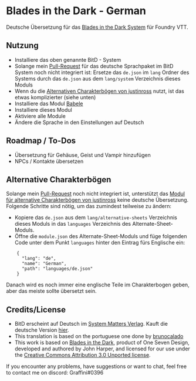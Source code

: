 # Blades in the Dark - German
Deutsche Übersetzung für das [Blades in the Dark System](https://github.com/megastruktur/foundryvtt-blades-in-the-dark) für Foundry VTT.

## Nutzung
- Installiere das oben genannte BitD - System
- Solange mein [Pull-Request](https://github.com/megastruktur/foundryvtt-blades-in-the-dark/pull/190) für das deutsche Sprachpaket im BitD System noch nicht integriert ist: Ersetze das `de.json` im `lang` Ordner des Systems durch das `de.json` aus dem `lang/system` Verzeichnis dieses Moduls
- Wenn du die [Alternativen Charakterbögen von justinross](https://github.com/justinross/foundry-bitd-alternate-sheets) nutzt, ist das etwas komplizierter (siehe unten)
- Installiere das Modul [Babele](https://foundryvtt.com/packages/babele) 
- Installiere dieses Modul
- Aktiviere alle Module
- Ändere die Sprache in den Einstellungen auf Deutsch

## Roadmap / To-Dos
- Übersetzung für Gehäuse, Geist und Vampir hinzufügen
- NPCs / Kontakte übersetzen

## Alternative Charakterbögen
Solange mein [Pull-Request](https://github.com/justinross/foundry-bitd-alternate-sheets/pull/75) noch nicht integriert ist, unterstützt das [Modul für alternative Charakterbögen von justinross](https://github.com/justinross/) keine deutsche Übersetzung. Folgende Schritte sind nötig, um das zumindest teilweise zu ändern:

- Kopiere das `de.json` aus dem `lang/alternative-sheets` Verzeichnis dieses Moduls in das `languages` Verzeichnis des Alternate-Sheet-Moduls.
- Öffne die `module.json` des Alternate-Sheet-Moduls und füge folgenden Code unter dem Punkt `languages` hinter den Eintrag fürs Englische ein:
```
    {
      "lang": "de",
      "name": "German",
      "path": "languages/de.json"
    }
```
Danach wird es noch immer eine englische Teile im Charakterbogen geben, aber das meiste sollte übersetzt sein.

## Credits/License   
- BitD erscheint auf Deutsch im [System Matters Verlag](https://www.system-matters.de/). Kauft die deutsche Version [hier](https://www.system-matters.de/shop/blades-in-the-dark).
- This translation is based on the portuguese one done by [brunocalado](https://github.com/brunocalado/bid-pt-br)
- This work is based on [Blades in the Dark](http://www.bladesinthedark.com), product of One Seven Design, developed and authored by John Harper, and licensed for our use under the [Creative Commons Attribution 3.0 Unported license](http://creativecommons.org/licenses/by/3.0/).

If you encounter any problems, have suggestions or want to chat, feel free to contact me on discord: Graffini#0396